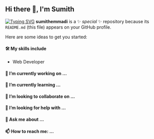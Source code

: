 ## Hi there 🙌, I'm Sumith
[![Typing SVG](https://readme-typing-svg.herokuapp.com?font=sherif&color=F70000&lines=I'm+a+Developer;This+is+test+line1;This+is+test+line2)](https://git.io/typing-svg)
**sumithemmadi** is a ✨ _special_ ✨ repository because its `README.md` (this file) appears on your GitHub profile.

Here are some ideas to get you started:


#### 🛠 My skills include 
  - Web Developer
#### 🔭 I’m currently working on ...
#### 🌱 I’m currently learning ...
#### 👯 I’m looking to collaborate on ...
#### 🤔 I’m looking for help with ...
#### 💬 Ask me about ...
#### 📫 How to reach me: ...
<!-- #### 😄 Pronouns: ...
#### ⚡ Fun fact: ...-->
